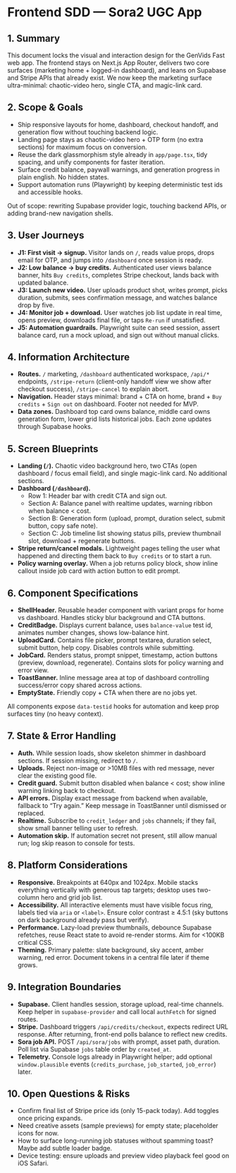 # Frontend SDD — Sora2 UGC App

## 1. Summary

This document locks the visual and interaction design for the GenVids Fast web app. The frontend stays on Next.js App Router, delivers two core surfaces (marketing home + logged-in dashboard), and leans on Supabase and Stripe APIs that already exist. We now keep the marketing surface ultra-minimal: chaotic-video hero, single CTA, and magic-link card.

## 2. Scope & Goals

- Ship responsive layouts for home, dashboard, checkout handoff, and generation flow without touching backend logic.
- Landing page stays as chaotic-video hero + OTP form (no extra sections) for maximum focus on conversion.
- Reuse the dark glassmorphism style already in `app/page.tsx`, tidy spacing, and unify components for faster iteration.
- Surface credit balance, paywall warnings, and generation progress in plain english. No hidden states.
- Support automation runs (Playwright) by keeping deterministic test ids and accessible hooks.

Out of scope: rewriting Supabase provider logic, touching backend APIs, or adding brand-new navigation shells.

## 3. User Journeys

- **J1: First visit → signup.** Visitor lands on `/`, reads value props, drops email for OTP, and jumps into `/dashboard` once session is ready.
- **J2: Low balance → buy credits.** Authenticated user views balance banner, hits `Buy credits`, completes Stripe checkout, lands back with updated balance.
- **J3: Launch new video.** User uploads product shot, writes prompt, picks duration, submits, sees confirmation message, and watches balance drop by five.
- **J4: Monitor job + download.** User watches job list update in real time, opens preview, downloads final file, or taps `Re-run` if unsatisfied.
- **J5: Automation guardrails.** Playwright suite can seed session, assert balance card, run a mock upload, and sign out without manual clicks.

## 4. Information Architecture

- **Routes.** `/` marketing, `/dashboard` authenticated workspace, `/api/*` endpoints, `/stripe-return` (client-only handoff view we show after checkout success), `/stripe-cancel` to explain abort.
- **Navigation.** Header stays minimal: brand + CTA on home, brand + `Buy credits` + `Sign out` on dashboard. Footer not needed for MVP.
- **Data zones.** Dashboard top card owns balance, middle card owns generation form, lower grid lists historical jobs. Each zone updates through Supabase hooks.

## 5. Screen Blueprints

- **Landing (`/`).** Chaotic video background hero, two CTAs (open dashboard / focus email field), and single magic-link card. No additional sections.
- **Dashboard (`/dashboard`).**
  - Row 1: Header bar with credit CTA and sign out.
  - Section A: Balance panel with realtime updates, warning ribbon when balance < cost.
  - Section B: Generation form (upload, prompt, duration select, submit button, copy safe note).
  - Section C: Job timeline list showing status pills, preview thumbnail slot, download + regenerate buttons.
- **Stripe return/cancel modals.** Lightweight pages telling the user what happened and directing them back to `Buy credits` or to start a run.
- **Policy warning overlay.** When a job returns policy block, show inline callout inside job card with action button to edit prompt.

## 6. Component Specifications

- **ShellHeader.** Reusable header component with variant props for home vs dashboard. Handles sticky blur background and CTA buttons.
- **CreditBadge.** Displays current balance, uses `balance-value` test id, animates number changes, shows low-balance hint.
- **UploadCard.** Contains file picker, prompt textarea, duration select, submit button, help copy. Disables controls while submitting.
- **JobCard.** Renders status, prompt snippet, timestamp, action buttons (preview, download, regenerate). Contains slots for policy warning and error view.
- **ToastBanner.** Inline message area at top of dashboard controlling success/error copy shared across actions.
- **EmptyState.** Friendly copy + CTA when there are no jobs yet.

All components expose `data-testid` hooks for automation and keep prop surfaces tiny (no heavy context).

## 7. State & Error Handling

- **Auth.** While session loads, show skeleton shimmer in dashboard sections. If session missing, redirect to `/`.
- **Uploads.** Reject non-image or >10MB files with red message, never clear the existing good file.
- **Credit guard.** Submit button disabled when balance < cost; show inline warning linking back to checkout.
- **API errors.** Display exact message from backend when available, fallback to “Try again.” Keep message in ToastBanner until dismissed or replaced.
- **Realtime.** Subscribe to `credit_ledger` and `jobs` channels; if they fail, show small banner telling user to refresh.
- **Automation skip.** If automation secret not present, still allow manual run; log skip reason to console for tests.

## 8. Platform Considerations

- **Responsive.** Breakpoints at 640px and 1024px. Mobile stacks everything vertically with generous tap targets; desktop uses two-column hero and grid job list.
- **Accessibility.** All interactive elements must have visible focus ring, labels tied via `aria` or `<label>`. Ensure color contrast ≥ 4.5:1 (sky buttons on dark background already pass but verify).
- **Performance.** Lazy-load preview thumbnails, debounce Supabase refetches, reuse React state to avoid re-render storms. Aim for <100KB critical CSS.
- **Theming.** Primary palette: slate background, sky accent, amber warning, red error. Document tokens in a central file later if theme grows.

## 9. Integration Boundaries

- **Supabase.** Client handles session, storage upload, real-time channels. Keep helper in `supabase-provider` and call local `authFetch` for signed routes.
- **Stripe.** Dashboard triggers `/api/credits/checkout`, expects redirect URL response. After returning, front-end polls balance to reflect new credits.
- **Sora job API.** POST `/api/sora/jobs` with prompt, asset path, duration. Poll list via Supabase `jobs` table order by `created_at`.
- **Telemetry.** Console logs already in Playwright helper; add optional `window.plausible` events (`credits_purchase`, `job_started`, `job_error`) later.

## 10. Open Questions & Risks

- Confirm final list of Stripe price ids (only 15-pack today). Add toggles once pricing expands.
- Need creative assets (sample previews) for empty state; placeholder icons for now.
- How to surface long-running job statuses without spamming toast? Maybe add subtle loader badge.
- Device testing: ensure uploads and preview video playback feel good on iOS Safari.
